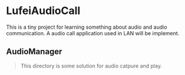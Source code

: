 # LufeiAudioCall
This is a tiny project for learning something about audio and audio communication. A audio call application used in LAN will be implement.
## AudioManager
> This directory is some solution for audio catpure and play.